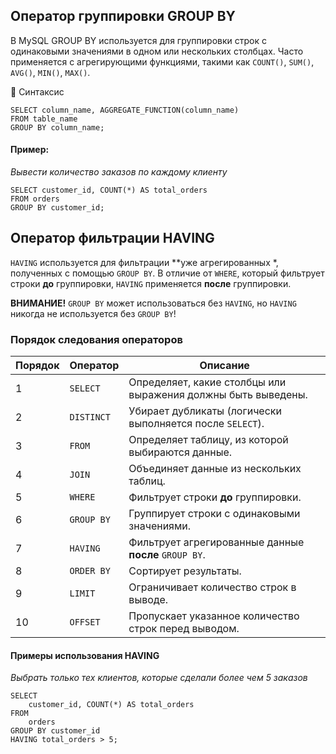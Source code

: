 ## Оператор группировки GROUP BY

В MySQL GROUP BY используется для группировки строк с одинаковыми значениями в одном или нескольких столбцах. Часто применяется с агрегирующими функциями, такими как `COUNT()`, `SUM()`, `AVG()`, `MIN()`, `MAX()`.

📌 Синтаксис
```
SELECT column_name, AGGREGATE_FUNCTION(column_name)
FROM table_name
GROUP BY column_name;
```

#### Пример:
*Вывести количество заказов по каждому клиенту*
```
SELECT customer_id, COUNT(*) AS total_orders
FROM orders
GROUP BY customer_id;
```

## Оператор фильтрации HAVING

`HAVING` используется для фильтрации **уже агрегированных *, полученных с помощью `GROUP BY`. В отличие от `WHERE`, который фильтрует строки **до** группировки, `HAVING` применяется **после** группировки.

**ВНИМАНИЕ!**
`GROUP BY` может использоваться без `HAVING`, но `HAVING` никогда не используется без `GROUP BY`!

### Порядок следования операторов

| Порядок | Оператор  | Описание |
|---------|-----------|----------|
| 1       | `SELECT`  | Определяет, какие столбцы или выражения должны быть выведены. |
| 2       | `DISTINCT`| Убирает дубликаты (логически выполняется после `SELECT`). |
| 3       | `FROM`    | Определяет таблицу, из которой выбираются данные. |
| 4       | `JOIN`    | Объединяет данные из нескольких таблиц. |
| 5       | `WHERE`   | Фильтрует строки **до** группировки. |
| 6       | `GROUP BY`| Группирует строки с одинаковыми значениями. |
| 7       | `HAVING`  | Фильтрует агрегированные данные **после** `GROUP BY`. |
| 8       | `ORDER BY`| Сортирует результаты. |
| 9       | `LIMIT`   | Ограничивает количество строк в выводе. |
| 10      | `OFFSET`  | Пропускает указанное количество строк перед выводом. |



#### Примеры использования HAVING
*Выбрать только тех клиентов, которые сделали более чем 5 заказов*
```
SELECT 
    customer_id, COUNT(*) AS total_orders
FROM 
    orders
GROUP BY customer_id
HAVING total_orders > 5;
```